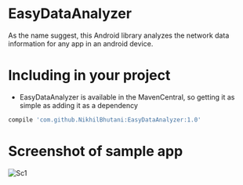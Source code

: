 # EasyDataAnalyzer

As the name suggest, this Android library analyzes the network data information for any app in an android device.

# Including in your project
- EasyDataAnalyzer is available in the MavenCentral, so getting it as simple as adding it as a dependency
```gradle
compile 'com.github.NikhilBhutani:EasyDataAnalyzer:1.0'
```

# Screenshot of sample app
![Sc1](https://github.com/NikhilBhutani/EasyDataAnalyzer/blob/master/device-2016-07-14-192534.png) 


